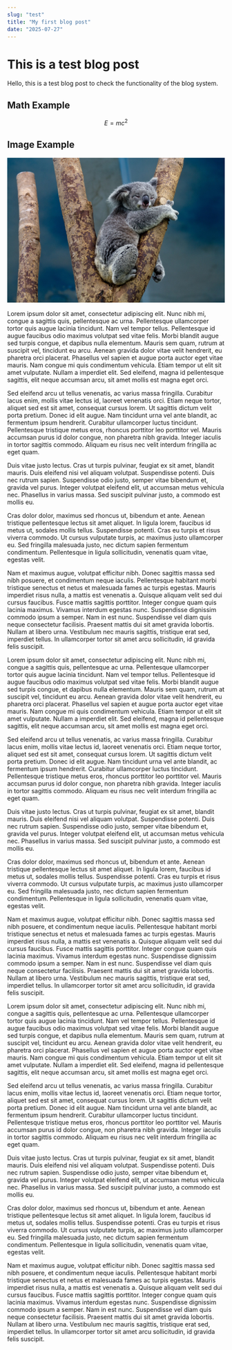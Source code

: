 ```yaml
---
slug: "test"
title: "My first blog post"
date: "2025-07-27"
---
```


# This is a test blog post

Hello, this is a test blog post to check the functionality of the blog system.

## Math Example

$$
E=mc^2
$$

## Image Example

![alt text](./images/image.png)

Lorem ipsum dolor sit amet, consectetur adipiscing elit. Nunc nibh mi, congue a sagittis quis, pellentesque ac urna. Pellentesque ullamcorper tortor quis augue lacinia tincidunt. Nam vel tempor tellus. Pellentesque id augue faucibus odio maximus volutpat sed vitae felis. Morbi blandit augue sed turpis congue, et dapibus nulla elementum. Mauris sem quam, rutrum at suscipit vel, tincidunt eu arcu. Aenean gravida dolor vitae velit hendrerit, eu pharetra orci placerat. Phasellus vel sapien et augue porta auctor eget vitae mauris. Nam congue mi quis condimentum vehicula. Etiam tempor ut elit sit amet vulputate. Nullam a imperdiet elit. Sed eleifend, magna id pellentesque sagittis, elit neque accumsan arcu, sit amet mollis est magna eget orci.

Sed eleifend arcu ut tellus venenatis, ac varius massa fringilla. Curabitur lacus enim, mollis vitae lectus id, laoreet venenatis orci. Etiam neque tortor, aliquet sed est sit amet, consequat cursus lorem. Ut sagittis dictum velit porta pretium. Donec id elit augue. Nam tincidunt urna vel ante blandit, ac fermentum ipsum hendrerit. Curabitur ullamcorper luctus tincidunt. Pellentesque tristique metus eros, rhoncus porttitor leo porttitor vel. Mauris accumsan purus id dolor congue, non pharetra nibh gravida. Integer iaculis in tortor sagittis commodo. Aliquam eu risus nec velit interdum fringilla ac eget quam.

Duis vitae justo lectus. Cras ut turpis pulvinar, feugiat ex sit amet, blandit mauris. Duis eleifend nisi vel aliquam volutpat. Suspendisse potenti. Duis nec rutrum sapien. Suspendisse odio justo, semper vitae bibendum et, gravida vel purus. Integer volutpat eleifend elit, ut accumsan metus vehicula nec. Phasellus in varius massa. Sed suscipit pulvinar justo, a commodo est mollis eu.

Cras dolor dolor, maximus sed rhoncus ut, bibendum et ante. Aenean tristique pellentesque lectus sit amet aliquet. In ligula lorem, faucibus id metus ut, sodales mollis tellus. Suspendisse potenti. Cras eu turpis et risus viverra commodo. Ut cursus vulputate turpis, ac maximus justo ullamcorper eu. Sed fringilla malesuada justo, nec dictum sapien fermentum condimentum. Pellentesque in ligula sollicitudin, venenatis quam vitae, egestas velit.

Nam et maximus augue, volutpat efficitur nibh. Donec sagittis massa sed nibh posuere, et condimentum neque iaculis. Pellentesque habitant morbi tristique senectus et netus et malesuada fames ac turpis egestas. Mauris imperdiet risus nulla, a mattis est venenatis a. Quisque aliquam velit sed dui cursus faucibus. Fusce mattis sagittis porttitor. Integer congue quam quis lacinia maximus. Vivamus interdum egestas nunc. Suspendisse dignissim commodo ipsum a semper. Nam in est nunc. Suspendisse vel diam quis neque consectetur facilisis. Praesent mattis dui sit amet gravida lobortis. Nullam at libero urna. Vestibulum nec mauris sagittis, tristique erat sed, imperdiet tellus. In ullamcorper tortor sit amet arcu sollicitudin, id gravida felis suscipit. 

Lorem ipsum dolor sit amet, consectetur adipiscing elit. Nunc nibh mi, congue a sagittis quis, pellentesque ac urna. Pellentesque ullamcorper tortor quis augue lacinia tincidunt. Nam vel tempor tellus. Pellentesque id augue faucibus odio maximus volutpat sed vitae felis. Morbi blandit augue sed turpis congue, et dapibus nulla elementum. Mauris sem quam, rutrum at suscipit vel, tincidunt eu arcu. Aenean gravida dolor vitae velit hendrerit, eu pharetra orci placerat. Phasellus vel sapien et augue porta auctor eget vitae mauris. Nam congue mi quis condimentum vehicula. Etiam tempor ut elit sit amet vulputate. Nullam a imperdiet elit. Sed eleifend, magna id pellentesque sagittis, elit neque accumsan arcu, sit amet mollis est magna eget orci.

Sed eleifend arcu ut tellus venenatis, ac varius massa fringilla. Curabitur lacus enim, mollis vitae lectus id, laoreet venenatis orci. Etiam neque tortor, aliquet sed est sit amet, consequat cursus lorem. Ut sagittis dictum velit porta pretium. Donec id elit augue. Nam tincidunt urna vel ante blandit, ac fermentum ipsum hendrerit. Curabitur ullamcorper luctus tincidunt. Pellentesque tristique metus eros, rhoncus porttitor leo porttitor vel. Mauris accumsan purus id dolor congue, non pharetra nibh gravida. Integer iaculis in tortor sagittis commodo. Aliquam eu risus nec velit interdum fringilla ac eget quam.

Duis vitae justo lectus. Cras ut turpis pulvinar, feugiat ex sit amet, blandit mauris. Duis eleifend nisi vel aliquam volutpat. Suspendisse potenti. Duis nec rutrum sapien. Suspendisse odio justo, semper vitae bibendum et, gravida vel purus. Integer volutpat eleifend elit, ut accumsan metus vehicula nec. Phasellus in varius massa. Sed suscipit pulvinar justo, a commodo est mollis eu.

Cras dolor dolor, maximus sed rhoncus ut, bibendum et ante. Aenean tristique pellentesque lectus sit amet aliquet. In ligula lorem, faucibus id metus ut, sodales mollis tellus. Suspendisse potenti. Cras eu turpis et risus viverra commodo. Ut cursus vulputate turpis, ac maximus justo ullamcorper eu. Sed fringilla malesuada justo, nec dictum sapien fermentum condimentum. Pellentesque in ligula sollicitudin, venenatis quam vitae, egestas velit.

Nam et maximus augue, volutpat efficitur nibh. Donec sagittis massa sed nibh posuere, et condimentum neque iaculis. Pellentesque habitant morbi tristique senectus et netus et malesuada fames ac turpis egestas. Mauris imperdiet risus nulla, a mattis est venenatis a. Quisque aliquam velit sed dui cursus faucibus. Fusce mattis sagittis porttitor. Integer congue quam quis lacinia maximus. Vivamus interdum egestas nunc. Suspendisse dignissim commodo ipsum a semper. Nam in est nunc. Suspendisse vel diam quis neque consectetur facilisis. Praesent mattis dui sit amet gravida lobortis. Nullam at libero urna. Vestibulum nec mauris sagittis, tristique erat sed, imperdiet tellus. In ullamcorper tortor sit amet arcu sollicitudin, id gravida felis suscipit. 

Lorem ipsum dolor sit amet, consectetur adipiscing elit. Nunc nibh mi, congue a sagittis quis, pellentesque ac urna. Pellentesque ullamcorper tortor quis augue lacinia tincidunt. Nam vel tempor tellus. Pellentesque id augue faucibus odio maximus volutpat sed vitae felis. Morbi blandit augue sed turpis congue, et dapibus nulla elementum. Mauris sem quam, rutrum at suscipit vel, tincidunt eu arcu. Aenean gravida dolor vitae velit hendrerit, eu pharetra orci placerat. Phasellus vel sapien et augue porta auctor eget vitae mauris. Nam congue mi quis condimentum vehicula. Etiam tempor ut elit sit amet vulputate. Nullam a imperdiet elit. Sed eleifend, magna id pellentesque sagittis, elit neque accumsan arcu, sit amet mollis est magna eget orci.

Sed eleifend arcu ut tellus venenatis, ac varius massa fringilla. Curabitur lacus enim, mollis vitae lectus id, laoreet venenatis orci. Etiam neque tortor, aliquet sed est sit amet, consequat cursus lorem. Ut sagittis dictum velit porta pretium. Donec id elit augue. Nam tincidunt urna vel ante blandit, ac fermentum ipsum hendrerit. Curabitur ullamcorper luctus tincidunt. Pellentesque tristique metus eros, rhoncus porttitor leo porttitor vel. Mauris accumsan purus id dolor congue, non pharetra nibh gravida. Integer iaculis in tortor sagittis commodo. Aliquam eu risus nec velit interdum fringilla ac eget quam.

Duis vitae justo lectus. Cras ut turpis pulvinar, feugiat ex sit amet, blandit mauris. Duis eleifend nisi vel aliquam volutpat. Suspendisse potenti. Duis nec rutrum sapien. Suspendisse odio justo, semper vitae bibendum et, gravida vel purus. Integer volutpat eleifend elit, ut accumsan metus vehicula nec. Phasellus in varius massa. Sed suscipit pulvinar justo, a commodo est mollis eu.

Cras dolor dolor, maximus sed rhoncus ut, bibendum et ante. Aenean tristique pellentesque lectus sit amet aliquet. In ligula lorem, faucibus id metus ut, sodales mollis tellus. Suspendisse potenti. Cras eu turpis et risus viverra commodo. Ut cursus vulputate turpis, ac maximus justo ullamcorper eu. Sed fringilla malesuada justo, nec dictum sapien fermentum condimentum. Pellentesque in ligula sollicitudin, venenatis quam vitae, egestas velit.

Nam et maximus augue, volutpat efficitur nibh. Donec sagittis massa sed nibh posuere, et condimentum neque iaculis. Pellentesque habitant morbi tristique senectus et netus et malesuada fames ac turpis egestas. Mauris imperdiet risus nulla, a mattis est venenatis a. Quisque aliquam velit sed dui cursus faucibus. Fusce mattis sagittis porttitor. Integer congue quam quis lacinia maximus. Vivamus interdum egestas nunc. Suspendisse dignissim commodo ipsum a semper. Nam in est nunc. Suspendisse vel diam quis neque consectetur facilisis. Praesent mattis dui sit amet gravida lobortis. Nullam at libero urna. Vestibulum nec mauris sagittis, tristique erat sed, imperdiet tellus. In ullamcorper tortor sit amet arcu sollicitudin, id gravida felis suscipit. 